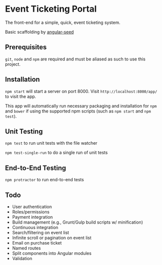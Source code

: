 # Event Ticketing Portal

The front-end for a simple, quick, event ticketing system.

Basic scaffolding by [angular-seed](https://github.com/angular/angular-seed)

## Prerequisites

`git`, `node` and `npm` are required and must be aliased as such to use this
project.

## Installation

`npm start` will start a server on port 8000. Visit `http://localhost:8000/app/`
to visit the app.

This app will automatically run necessary packaging and installation for `npm`
and `bower` if using the supported npm scripts (such as `npm start` and 
`npm test`).

## Unit Testing

`npm test` to run unit tests with the file watcher

`npm test-single-run` to do a single run of unit tests

## End-to-End Testing

`npm protractor` to run end-to-end tests

## Todo

- User authentication
- Roles/permissions
- Payment integration
- Build management (e.g., Grunt/Gulp build scripts w/ minification)
- Continuous integration
- Search/filtering on event list
- Infinite scroll or pagination on event list
- Email on purchase ticket
- Named routes
- Split components into Angular modules
- Validation
